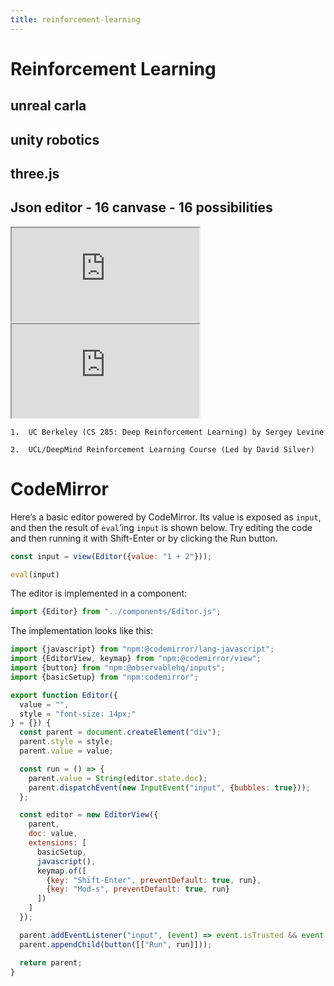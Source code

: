 ```yaml
---
title: reinforcement-learning
---
```


# Reinforcement Learning


## unreal carla
## unity robotics
## three.js


## Json editor - 16 canvase - 16 possibilities
<iframe src="https://www.dynabot.dev/music_game/edit"></iframe>


<iframe src="https://nbviewer.org/github/adnanwahab/homelab/blob/main/notebooks/perception/diffusion-3d-policy.ipynb"></iframe>

	1.	UC Berkeley (CS 285: Deep Reinforcement Learning) by Sergey Levine

	2.	UCL/DeepMind Reinforcement Learning Course (Led by David Silver)

# CodeMirror

Here’s a basic editor powered by CodeMirror. Its value is exposed as `input`, and then the result of `eval`’ing `input` is shown below. Try editing the code and then running it with Shift-Enter or by clicking the Run button.

```js echo
const input = view(Editor({value: "1 + 2"}));
```

```js echo
eval(input)
```

The editor is implemented in a component:

```js echo
import {Editor} from "../components/Editor.js";
```

The implementation looks like this:

```js run=false
import {javascript} from "npm:@codemirror/lang-javascript";
import {EditorView, keymap} from "npm:@codemirror/view";
import {button} from "npm:@observablehq/inputs";
import {basicSetup} from "npm:codemirror";

export function Editor({
  value = "",
  style = "font-size: 14px;"
} = {}) {
  const parent = document.createElement("div");
  parent.style = style;
  parent.value = value;

  const run = () => {
    parent.value = String(editor.state.doc);
    parent.dispatchEvent(new InputEvent("input", {bubbles: true}));
  };

  const editor = new EditorView({
    parent,
    doc: value,
    extensions: [
      basicSetup,
      javascript(),
      keymap.of([
        {key: "Shift-Enter", preventDefault: true, run},
        {key: "Mod-s", preventDefault: true, run}
      ])
    ]
  });

  parent.addEventListener("input", (event) => event.isTrusted && event.stopImmediatePropagation());
  parent.appendChild(button([["Run", run]]));

  return parent;
}
```
